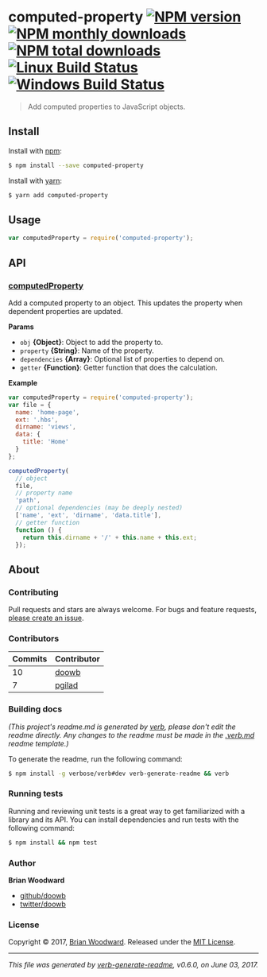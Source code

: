 # computed-property [![NPM version](https://img.shields.io/npm/v/computed-property.svg?style=flat)](https://www.npmjs.com/package/computed-property) [![NPM monthly downloads](https://img.shields.io/npm/dm/computed-property.svg?style=flat)](https://npmjs.org/package/computed-property)  [![NPM total downloads](https://img.shields.io/npm/dt/computed-property.svg?style=flat)](https://npmjs.org/package/computed-property) [![Linux Build Status](https://img.shields.io/travis/doowb/computed-property.svg?style=flat&label=Travis)](https://travis-ci.org/doowb/computed-property) [![Windows Build Status](https://img.shields.io/appveyor/ci/doowb/computed-property.svg?style=flat&label=AppVeyor)](https://ci.appveyor.com/project/doowb/computed-property)

> Add computed properties to JavaScript objects.

## Install

Install with [npm](https://www.npmjs.com/):

```sh
$ npm install --save computed-property
```

Install with [yarn](https://yarnpkg.com):

```sh
$ yarn add computed-property
```

## Usage

```js
var computedProperty = require('computed-property');
```

## API

### [computedProperty](index.js#L99)

Add a computed property to an object. This updates the property when dependent properties are updated.

**Params**

* `obj` **{Object}**: Object to add the property to.
* `property` **{String}**: Name of the property.
* `dependencies` **{Array}**: Optional list of properties to depend on.
* `getter` **{Function}**: Getter function that does the calculation.

**Example**

```js
var computedProperty = require('computed-property');
var file = {
  name: 'home-page',
  ext: '.hbs',
  dirname: 'views',
  data: {
    title: 'Home'
  }
};

computedProperty(
  // object
  file,
  // property name
  'path',
  // optional dependencies (may be deeply nested)
  ['name', 'ext', 'dirname', 'data.title'],
  // getter function
  function () {
    return this.dirname + '/' + this.name + this.ext;
  });
```

## About

### Contributing

Pull requests and stars are always welcome. For bugs and feature requests, [please create an issue](../../issues/new).

### Contributors

| **Commits** | **Contributor** |  
| --- | --- |  
| 10 | [doowb](https://github.com/doowb) |  
| 7  | [pgilad](https://github.com/pgilad) |  

### Building docs

_(This project's readme.md is generated by [verb](https://github.com/verbose/verb-generate-readme), please don't edit the readme directly. Any changes to the readme must be made in the [.verb.md](.verb.md) readme template.)_

To generate the readme, run the following command:

```sh
$ npm install -g verbose/verb#dev verb-generate-readme && verb
```

### Running tests

Running and reviewing unit tests is a great way to get familiarized with a library and its API. You can install dependencies and run tests with the following command:

```sh
$ npm install && npm test
```

### Author

**Brian Woodward**

* [github/doowb](https://github.com/doowb)
* [twitter/doowb](https://twitter.com/doowb)

### License

Copyright © 2017, [Brian Woodward](https://github.com/doowb).
Released under the [MIT License](LICENSE).

***

_This file was generated by [verb-generate-readme](https://github.com/verbose/verb-generate-readme), v0.6.0, on June 03, 2017._